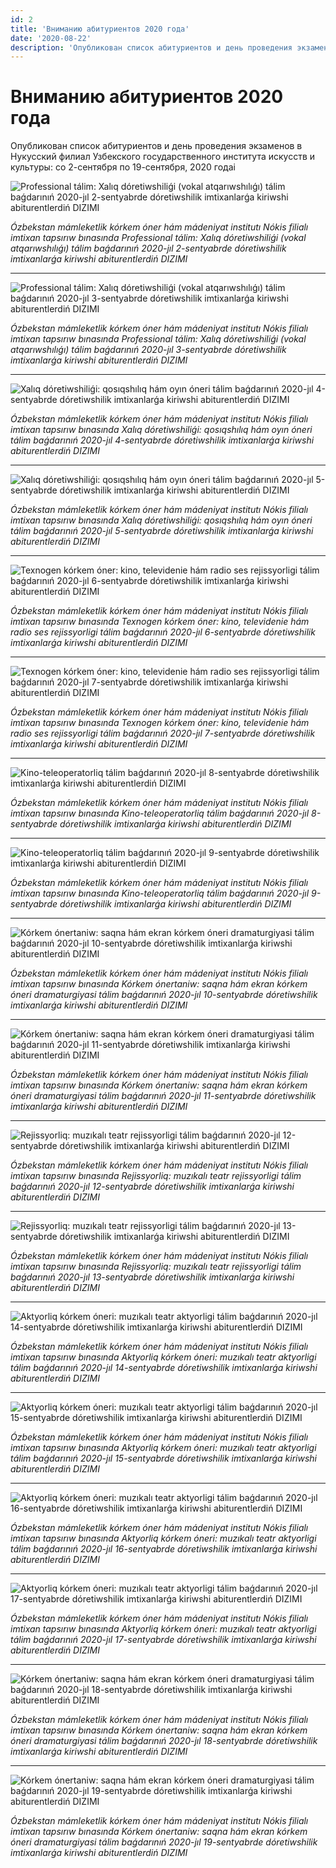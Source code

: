 ```yaml
---
id: 2
title: 'Вниманию абитуриентов 2020 года'
date: '2020-08-22'
description: 'Опубликован список абитуриентов и день проведения экзаменов в Нукусский филиал Узбекского государственного института искусств и культуры: со 2-сентября по 19-сентября, 2020 года'
---
```


# Вниманию абитуриентов 2020 года

Опубликован список абитуриентов и день проведения экзаменов в Нукусский филиал Узбекского государственного института искусств и культуры: со 2-сентября по 19-сентября, 2020 годаi

<img src="/announcements/2/photo_2020-08-22_17-05-40-1024x605.jpg" alt="Professional tálim: Xalıq dóretiwshiliǵi (vokal atqarıwshılıǵı) tálim baǵdarınıń 2020-jıl 2-sentyabrde dóretiwshilik imtixanlarǵa kiriwshi abiturentlerdiń DIZIMI" />

_Ózbekstan mámleketlik kórkem óner hám mádeniyat institutı Nókis filialı imtixan tapsırıw bınasında Professional tálim: Xalıq dóretiwshiliǵi (vokal atqarıwshılıǵı) tálim baǵdarınıń 2020-jıl 2-sentyabrde dóretiwshilik imtixanlarǵa kiriwshi abiturentlerdiń DIZIMI_

---

<img src="/announcements/2/photo_2020-08-22_17-08-24-1024x624.jpg" alt="Professional tálim: Xalıq dóretiwshiliǵi (vokal atqarıwshılıǵı) tálim baǵdarınıń 2020-jıl 3-sentyabrde dóretiwshilik imtixanlarǵa kiriwshi abiturentlerdiń DIZIMI" />

_Ózbekstan mámleketlik kórkem óner hám mádeniyat institutı Nókis filialı imtixan tapsırıw bınasında Professional tálim: Xalıq dóretiwshiliǵi (vokal atqarıwshılıǵı) tálim baǵdarınıń 2020-jıl 3-sentyabrde dóretiwshilik imtixanlarǵa kiriwshi abiturentlerdiń DIZIMI_

---

<img src="/announcements/2/photo_2020-08-22_17-10-16-1024x809.jpg" alt="Xalıq dóretiwshiliǵi: qosıqshılıq hám oyın óneri tálim baǵdarınıń 2020-jıl 4-sentyabrde dóretiwshilik imtixanlarǵa kiriwshi abiturentlerdiń DIZIMI" />

_Ózbekstan mámleketlik kórkem óner hám mádeniyat institutı Nókis filialı imtixan tapsırıw bınasında Xalıq dóretiwshiliǵi: qosıqshılıq hám oyın óneri tálim baǵdarınıń 2020-jıl 4-sentyabrde dóretiwshilik imtixanlarǵa kiriwshi abiturentlerdiń DIZIMI_

---

<img src="/announcements/2/photo_2020-08-22_17-11-28-1024x800.jpg" alt="Xalıq dóretiwshiliǵi: qosıqshılıq hám oyın óneri tálim baǵdarınıń 2020-jıl 5-sentyabrde dóretiwshilik imtixanlarǵa kiriwshi abiturentlerdiń DIZIMI" />

_Ózbekstan mámleketlik kórkem óner hám mádeniyat institutı Nókis filialı imtixan tapsırıw bınasında Xalıq dóretiwshiliǵi: qosıqshılıq hám oyın óneri tálim baǵdarınıń 2020-jıl 5-sentyabrde dóretiwshilik imtixanlarǵa kiriwshi abiturentlerdiń DIZIMI_

---

<img src="/announcements/2/photo_2020-08-22_17-12-14-1024x539.jpg" alt="Texnogen kórkem óner: kino, televidenie hám radio ses rejissyorligi tálim baǵdarınıń 2020-jıl 6-sentyabrde dóretiwshilik imtixanlarǵa kiriwshi abiturentlerdiń DIZIMI" />

_Ózbekstan mámleketlik kórkem óner hám mádeniyat institutı Nókis filialı imtixan tapsırıw bınasında Texnogen kórkem óner: kino, televidenie hám radio ses rejissyorligi tálim baǵdarınıń 2020-jıl 6-sentyabrde dóretiwshilik imtixanlarǵa kiriwshi abiturentlerdiń DIZIMI_

---

<img src="/announcements/2/photo_2020-08-22_17-12-58-1024x517.jpg" alt="Texnogen kórkem óner: kino, televidenie hám radio ses rejissyorligi tálim baǵdarınıń 2020-jıl 7-sentyabrde dóretiwshilik imtixanlarǵa kiriwshi abiturentlerdiń DIZIMI" />

_Ózbekstan mámleketlik kórkem óner hám mádeniyat institutı Nókis filialı imtixan tapsırıw bınasında Texnogen kórkem óner: kino, televidenie hám radio ses rejissyorligi tálim baǵdarınıń 2020-jıl 7-sentyabrde dóretiwshilik imtixanlarǵa kiriwshi abiturentlerdiń DIZIMI_

---

<img src="/announcements/2/photo_2020-08-22_17-14-12-1024x633.jpg" alt="Kino-teleoperatorliq tálim baǵdarınıń 2020-jıl 8-sentyabrde dóretiwshilik imtixanlarǵa kiriwshi abiturentlerdiń DIZIMI" />

_Ózbekstan mámleketlik kórkem óner hám mádeniyat institutı Nókis filialı imtixan tapsırıw bınasında Kino-teleoperatorliq tálim baǵdarınıń 2020-jıl 8-sentyabrde dóretiwshilik imtixanlarǵa kiriwshi abiturentlerdiń DIZIMI_

---

<img src="/announcements/2/photo_2020-08-22_17-15-01-1024x654.jpg" alt="Kino-teleoperatorliq tálim baǵdarınıń 2020-jıl 9-sentyabrde dóretiwshilik imtixanlarǵa kiriwshi abiturentlerdiń DIZIMI" />

_Ózbekstan mámleketlik kórkem óner hám mádeniyat institutı Nókis filialı imtixan tapsırıw bınasında Kino-teleoperatorliq tálim baǵdarınıń 2020-jıl 9-sentyabrde dóretiwshilik imtixanlarǵa kiriwshi abiturentlerdiń DIZIMI_

---

<img src="/announcements/2/photo_2020-08-22_17-15-30-1024x569.jpg" alt="Kórkem ónertaniw: saqna hám ekran kórkem óneri dramaturgiyasi tálim baǵdarınıń 2020-jıl 10-sentyabrde dóretiwshilik imtixanlarǵa kiriwshi abiturentlerdiń DIZIMI" />

_Ózbekstan mámleketlik kórkem óner hám mádeniyat institutı Nókis filialı imtixan tapsırıw bınasında Kórkem ónertaniw: saqna hám ekran kórkem óneri dramaturgiyasi tálim baǵdarınıń 2020-jıl 10-sentyabrde dóretiwshilik imtixanlarǵa kiriwshi abiturentlerdiń DIZIMI_

---

<img src="/announcements/2/photo_2020-08-22_17-16-04-1024x568.jpg" alt="Kórkem ónertaniw: saqna hám ekran kórkem óneri dramaturgiyasi tálim baǵdarınıń 2020-jıl 11-sentyabrde dóretiwshilik imtixanlarǵa kiriwshi abiturentlerdiń DIZIMI" />

_Ózbekstan mámleketlik kórkem óner hám mádeniyat institutı Nókis filialı imtixan tapsırıw bınasında Kórkem ónertaniw: saqna hám ekran kórkem óneri dramaturgiyasi tálim baǵdarınıń 2020-jıl 11-sentyabrde dóretiwshilik imtixanlarǵa kiriwshi abiturentlerdiń DIZIMI_

---

<img src="/announcements/2/photo_2020-08-22_17-16-37-1024x594.jpg" alt="Rejissyorliq: muzıkalı teatr rejissyorligi tálim baǵdarınıń 2020-jıl 12-sentyabrde dóretiwshilik imtixanlarǵa kiriwshi abiturentlerdiń DIZIMI" />

_Ózbekstan mámleketlik kórkem óner hám mádeniyat institutı Nókis filialı imtixan tapsırıw bınasında Rejissyorliq: muzıkalı teatr rejissyorligi tálim baǵdarınıń 2020-jıl 12-sentyabrde dóretiwshilik imtixanlarǵa kiriwshi abiturentlerdiń DIZIMI_

---

<img src="/announcements/2/photo_2020-08-22_17-17-04-1024x594.jpg" alt="Rejissyorliq: muzıkalı teatr rejissyorligi tálim baǵdarınıń 2020-jıl 13-sentyabrde dóretiwshilik imtixanlarǵa kiriwshi abiturentlerdiń DIZIMI" />

_Ózbekstan mámleketlik kórkem óner hám mádeniyat institutı Nókis filialı imtixan tapsırıw bınasında Rejissyorliq: muzıkalı teatr rejissyorligi tálim baǵdarınıń 2020-jıl 13-sentyabrde dóretiwshilik imtixanlarǵa kiriwshi abiturentlerdiń DIZIMI_

---

<img src="/announcements/2/photo_2020-08-22_17-17-36-1024x770.jpg" alt="Aktyorliq kórkem óneri: muzıkalı teatr aktyorligi tálim baǵdarınıń 2020-jıl 14-sentyabrde dóretiwshilik imtixanlarǵa kiriwshi abiturentlerdiń DIZIMI" />

_Ózbekstan mámleketlik kórkem óner hám mádeniyat institutı Nókis filialı imtixan tapsırıw bınasında Aktyorliq kórkem óneri: muzıkalı teatr aktyorligi tálim baǵdarınıń 2020-jıl 14-sentyabrde dóretiwshilik imtixanlarǵa kiriwshi abiturentlerdiń DIZIMI_

---

<img src="/announcements/2/photo_2020-08-22_17-18-02-1024x739.jpg" alt="Aktyorliq kórkem óneri: muzıkalı teatr aktyorligi tálim baǵdarınıń 2020-jıl 15-sentyabrde dóretiwshilik imtixanlarǵa kiriwshi abiturentlerdiń DIZIMI" />

_Ózbekstan mámleketlik kórkem óner hám mádeniyat institutı Nókis filialı imtixan tapsırıw bınasında Aktyorliq kórkem óneri: muzıkalı teatr aktyorligi tálim baǵdarınıń 2020-jıl 15-sentyabrde dóretiwshilik imtixanlarǵa kiriwshi abiturentlerdiń DIZIMI_

---

<img src="/announcements/2/photo_2020-08-22_17-18-24-1024x739.jpg" alt="Aktyorliq kórkem óneri: muzıkalı teatr aktyorligi tálim baǵdarınıń 2020-jıl 16-sentyabrde dóretiwshilik imtixanlarǵa kiriwshi abiturentlerdiń DIZIMI" />

_Ózbekstan mámleketlik kórkem óner hám mádeniyat institutı Nókis filialı imtixan tapsırıw bınasında Aktyorliq kórkem óneri: muzıkalı teatr aktyorligi tálim baǵdarınıń 2020-jıl 16-sentyabrde dóretiwshilik imtixanlarǵa kiriwshi abiturentlerdiń DIZIMI_

---

<img src="/announcements/2/photo_2020-08-22_17-18-47-1024x769.jpg" alt="Aktyorliq kórkem óneri: muzıkalı teatr aktyorligi tálim baǵdarınıń 2020-jıl 17-sentyabrde dóretiwshilik imtixanlarǵa kiriwshi abiturentlerdiń DIZIMI" />

_Ózbekstan mámleketlik kórkem óner hám mádeniyat institutı Nókis filialı imtixan tapsırıw bınasında Aktyorliq kórkem óneri: muzıkalı teatr aktyorligi tálim baǵdarınıń 2020-jıl 17-sentyabrde dóretiwshilik imtixanlarǵa kiriwshi abiturentlerdiń DIZIMI_

---

<img src="/announcements/2/photo_2020-08-22_17-19-08-1024x673.jpg" alt="Kórkem ónertaniw: saqna hám ekran kórkem óneri dramaturgiyasi tálim baǵdarınıń 2020-jıl 18-sentyabrde dóretiwshilik imtixanlarǵa kiriwshi abiturentlerdiń DIZIMI" />

_Ózbekstan mámleketlik kórkem óner hám mádeniyat institutı Nókis filialı imtixan tapsırıw bınasında Kórkem ónertaniw: saqna hám ekran kórkem óneri dramaturgiyasi tálim baǵdarınıń 2020-jıl 18-sentyabrde dóretiwshilik imtixanlarǵa kiriwshi abiturentlerdiń DIZIMI_

---

<img src="/announcements/2/photo_2020-08-22_17-19-30-1024x673.jpg" alt="Kórkem ónertaniw: saqna hám ekran kórkem óneri dramaturgiyasi tálim baǵdarınıń 2020-jıl 19-sentyabrde dóretiwshilik imtixanlarǵa kiriwshi abiturentlerdiń DIZIMI" />

_Ózbekstan mámleketlik kórkem óner hám mádeniyat institutı Nókis filialı imtixan tapsırıw bınasında Kórkem ónertaniw: saqna hám ekran kórkem óneri dramaturgiyasi tálim baǵdarınıń 2020-jıl 19-sentyabrde dóretiwshilik imtixanlarǵa kiriwshi abiturentlerdiń DIZIMI_
